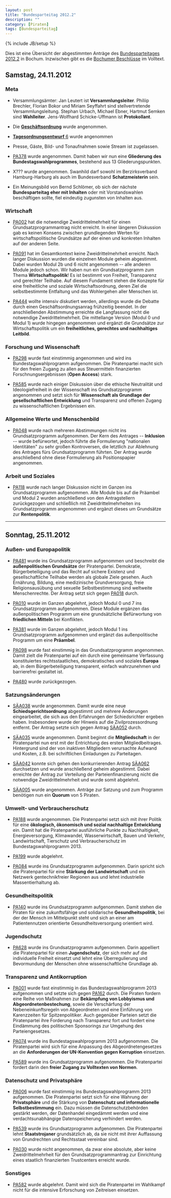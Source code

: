 ```yaml
---
layout: post
title: "Bundesparteitag 2012.2"
description: ""
category: [Piraten]
tags: [Bundesparteitag]
---
```

{% include JB/setup %}

Dies ist eine Übersicht der abgestimmten Anträge des [Bundesparteitages 2012.2](http://wiki.piratenpartei.de/Bundesparteitag_2012.2) in Bochum. Inzwischen gibt es die [Bochumer Beschlüsse](http://www.piratenpartei.de/wp-content/uploads/2012/11/Piratenpartei-Bochumer-Beschluesse.pdf) im Volltext.

## Samstag, 24.11.2012

### Meta

- Versammlungsämter: Jan Leutert ist **Versammlungsleiter**. Philiip Brechler, Florian Bokor und Miriam Seyffahrt sind stellvertretende Versammlungsleitung. Stephan Urbach, Michael Ebner, Hartmut Semken sind **Wahlleiter**. Jens-Wolfhard Schicke-Uffmann ist **Protokollant**.

- Die [**Geschäftsordnung**](https://wiki.piratenpartei.de/Bundesparteitag_2012.2/Geschäftsordnung) wurde angenommen.

- [**Tagesordnungsentwurf** 6](http://wiki.piratenpartei.de/Bundesparteitag_2012.2/TO/TO6) wurde angenommen

- Presse, Gäste, Bild- und Tonaufnahmen sowie Stream ist zugelassen.

- [PA378](http://wiki.piratenpartei.de/Antrag:Bundesparteitag_2012.2/Antragsportal/PA378) wurde angenommen. Damit haben wir nun eine **Gliederung des Bundestagswahlprogrammes**, bestehend aus 13 Gliederungspunkten.

- X??? wurde angenommen. Swanhild darf sowohl im Berzirksverband Hamburg-Harburg als auch im Bundesverband **Schatzmeisterin** sein.

- Ein Meinungsbild von Bernd Schlömer, ob sich der nächste **Bundesparteitag eher mit Inhalten** oder mit Vorstandswahlen beschäftigen sollte, fiel eindeutig zugunsten von Inhalten aus.

### Wirtschaft

- [PA002](http://wiki.piratenpartei.de/Antrag:Bundesparteitag_2012.2/Antragsportal/PA002) hat die notwendige Zweidrittelmehrheit für einen Grundsatzprogrammantrag nicht erreicht. In einer längeren Diskussion gab es keinen Konsens zwischen grundlegenden Werten für wirtschaftspolitische Grundsätze auf der einen und konkreten Inhalten auf der anderen Seite.

- [PA091](http://wiki.piratenpartei.de/Antrag:Bundesparteitag_2012.2/Antragsportal/PA091) hat im Gesamtkontext keine Zweidrittelmehrheit erreicht. Nach langer Diskussion wurden die einzelnen Module geheim abgestimmt. Dabei wurden Modul 2b und 6 nicht angenommen -- alle anderen Module jedoch schon. Wir haben nun ein Grundsatzprogramm zum Thema **Wirtschaftspolitik**! Es ist bestimmt von Freiheit, Transparenz und gerechter Teilhabe. Auf diesem Fundament stehen die Konzepte für eine freiheitliche und soziale Wirtschaftsordnung, deren Ziel die selbstbestimmte Entfaltung und das Wohlergehen aller Menschen ist.

- [PA444](http://wiki.piratenpartei.de/Antrag:Bundesparteitag_2012.2/Antragsportal/PA444) wollte intensiv diskutiert werden, allerdings wurde die Debatte durch einen Geschäftsordnungsanrag frühzeitig beendet. In der anschließenden Abstimmung erreichte die Langfassung nicht die notwendige Zweidrittelmehrheit. Die mittellange Version (Modul 0 und Modul 1) wurde hingegen angenommen und ergänzt die Grundsätze zur Wirtschaftspolitik um ein  **freiheitliches, gerechtes und nachhaltiges Leitbild**.

### Forschung und Wissenschaft

- [PA298](http://wiki.piratenpartei.de/Antrag:Bundesparteitag_2012.2/Antragsportal/PA298) wurde fast einstimmig angenommen und wird ins Bundestagswahlprogramm aufgenommen. Die Piratenpartei macht sich für den freien Zugang zu allen aus Steuermitteln finanzierten Forschnungsergebnissen (**Open Access**) stark.

- [PA585](http://wiki.piratenpartei.de/Antrag:Bundesparteitag_2012.2/Antragsportal/PA585) wurde nach einiger Diskussion über die ethische Neutralität und Ideologiefreiheit in der Wissenschaft ins Grundsatzprogramm angenommen und setzt sich für **Wissenschaft als Grundlage der gesellschaftlichen Entwicklung** und Transparenz und offenen Zugang zu wissenschaftlichen Ergebnissen ein.

### Allgemeine Werte und Menschenbild

- [PA048](http://wiki.piratenpartei.de/Antrag:Bundesparteitag_2012.2/Antragsportal/PA048) wurde nach mehreren Abstimmungen nicht ins Grundsatzprogramm aufgenommen. Der Kern des Antrages -- **Inklusion** -- wurde befürwortet, jedoch führte die Formulierung "nationalen Identitäten" zu sehr großen Kontroversen, die letztlich zur Ablehnung des Antrages fürs Grundsatzprogramm führten. Der Antrag wurde anschließend ohne diese Formulierung als Positionspapier angenommen.

### Arbeit und Soziales

- [PA118](http://wiki.piratenpartei.de/Antrag:Bundesparteitag_2012.2/Antragsportal/PA118) wurde nach langer Diskussion nicht im Ganzen ins Grundsatzprogramm aufgenommen. Alle Module bis auf die Präambel und Modul 2 wurden anschließend von den Antragstellern zurückgezogen und schließlich mit Zweidrittelmehrheiten ins Grundsatzprogramm angenommen und ergänzt dieses um Grundsätze zur **Rentenpolitik**.

----

## Sonntag, 25.11.2012

### Außen- und Europapolitik

- [PA481](http://wiki.piratenpartei.de/Antrag:Bundesparteitag_2012.2/Antragsportal/PA481) wurde ins Grundsatzprogramm aufgenommen und beschreibt die **außenpolitischen Grundsätze** der Piratenpartei. Demokratie, Bürgerbeteiligung und das Recht auf sichere Existenz und gesellschaftliche Teilhabe werden als globale Ziele gesehen. Auch Ernährung, Bildung, eine medizinische Grundversorgung, freie Religionsausübung und sexuelle Selbstbestimmung sind weltweite Menschenrechte. Der Antrag setzt sich gegen [PA018](http://wiki.piratenpartei.de/Antrag:Bundesparteitag_2012.2/Antragsportal/PA018) durch.

- [PA010](http://wiki.piratenpartei.de/Antrag:Bundesparteitag_2012.2/Antragsportal/PA010) wurde im Ganzen abgelehnt, jedoch Modul 0 und 7 ins Grundsatzprogramm aufgenommen. Diese Module ergänzen das außenpolitischen Programm um eine grundsätzliche Befürwortung von **friedlichen Mitteln** bei Konflikten.

- [PA381](http://wiki.piratenpartei.de/Antrag:Bundesparteitag_2012.2/Antragsportal/PA381) wurde im Ganzen abgelehnt, jedoch Modul 1 ins Grundsatzprogramm aufgenommen und ergänzt das außenpolitische Programm um eine **Präambel**.

- [PA098](http://wiki.piratenpartei.de/Antrag:Bundesparteitag_2012.2/Antragsportal/PA098) wurde fast einstimmig in das Grundsatzprogramm angenommen. Damit zielt die Piratenpartei auf ein durch eine gemeinsame Verfassung konstituiertes rechtsstaatliches, demokratisches und soziales **Europa** ab, in dem Bürgerbeteiligung transparent, einfach wahrzunehmen und barrierefrei gestaltet ist.

- [PA480](http://wiki.piratenpartei.de/Antrag:Bundesparteitag_2012.2/Antragsportal/PA480) wurde zurückgezogen.

### Satzungsänderungen

- [SÄA038](http://wiki.piratenpartei.de/Antrag:Bundesparteitag_2012.2/Antragsportal/SÄA038) wurde angenommen. Damit wurde eine neue **Schiedsgerichtsordnung** abgestimmt und mehrere Änderungen eingearbeitet, die sich aus den Erfahrungen der Schiedsrichter ergeben haben. Insbesondere wurde der Hinweis auf die Zivilprozessordnung entfernt. Der Antrag setzte sich gegen Antrag [SÄA052](http://wiki.piratenpartei.de/Antrag:Bundesparteitag_2012.2/Antragsportal/SÄA052) durch.

- [SÄA035](http://wiki.piratenpartei.de/Antrag:Bundesparteitag_2012.2/Antragsportal/SÄA035) wurde angenommen. Damit beginnt die **Mitgliedschaft** in der Piratenpartei nun erst mit der Entrichtung des ersten Mitgliedbeitrages. Hintergrund sind der von inaktiven Mitgliedern verursachte Aufwand und Kosten, z.B. bei schriftlichen Einladungen zu Parteitagen.

- [SÄA042](http://wiki.piratenpartei.de/Antrag:Bundesparteitag_2012.2/Antragsportal/SÄA042) konnte sich gehen den konkurrierenden Antrag [SÄA062](http://wiki.piratenpartei.de/Antrag:Bundesparteitag_2012.2/Antragsportal/SÄA062) durchsetzen und wurde anschließend geheim abgestimmt. Dabei erreichte der Antrag zur Verteilung der Parteienfinanzierung nicht die notwendige Zweidrittelmehrheit und wurde somit abgelehnt.

- [SÄA005](http://wiki.piratenpartei.de/Antrag:Bundesparteitag_2012.2/Antragsportal/SÄA005) wurde angenommen. Anträge zur Satzung und zum Programm benötigen nun ein **Quorum** von 5 Piraten.

### Umwelt- und Verbraucherschutz

- [PA188](http://wiki.piratenpartei.de/Antrag:Bundesparteitag_2012.2/Antragsportal/PA188) wurde angenommen. Die Piratenpartei setzt sich mit ihrer Politik für eine **ökologisch, ökonomisch und sozial nachhaltige Entwicklung** ein. Damit hat die Piratenpartei ausführliche Punkte zu Nachhaltigkeit, Energieversorgung, Klimawandel, Wasserwirtschaft, Bauen und Verkehr, Landwirtschaft, Tierschutz und Verbraucherschutz im Bundestagswahlprogramm 2013.

- [PA199](http://wiki.piratenpartei.de/Antrag:Bundesparteitag_2012.2/Antragsportal/PA199) wurde abgelehnt.

- [PA084](http://wiki.piratenpartei.de/Antrag:Bundesparteitag_2012.2/Antragsportal/PA084) wurde ins Grundsatzprogramm aufgenommen. Darin spricht sich die Piratenpartei für eine **Stärkung der Landwirtschaft** und ein Netzwerk gentechnikfreier Regionen aus und lehnt industrielle Massentierhaltung ab.

### Gesundheitspolitik

- [PA140](http://wiki.piratenpartei.de/Antrag:Bundesparteitag_2012.2/Antragsportal/PA140) wurde ins Grundsatzprogramm aufgenommen. Damit stehen die Piraten für eine zukunftsfähige und solidarische **Gesundheitspolitik**, bei der der Mensch im Mittelpunkt steht und sich an einer am Patientennutzen orientierte Gesundheitsversorgung orientiert wird.

### Jugendschutz

- [PA628](http://wiki.piratenpartei.de/Antrag:Bundesparteitag_2012.2/Antragsportal/PA628) wurde ins Grundsatzprogramm aufgenommen. Darin appelliert die Piratenpartei für einen **Jugendschutz**, der sich mehr auf die individuelle Freiheit einsetzt und lehnt eine Überregulierung und Bevormundung der Menschen ohne wissenschaftliche Grundlage ab.

### Transparenz und Antikorruption

- [PA001](http://wiki.piratenpartei.de/Antrag:Bundesparteitag_2012.2/Antragsportal/PA001) wurde fast einstimmig in das Bundestagswahlprogramm 2013 aufgenommen und setzte sich gegen [PA162](http://wiki.piratenpartei.de/Antrag:Bundesparteitag_2012.2/Antragsportal/PA162) durch. Die Piraten fordern eine Reihe von Maßnahmen zur **Bekämpfung von Lobbyismus und Abgeordnetenbestechung**, sowie die Verschärfung der Nebeneinkunftsregeln von Abgeordneten und eine Einführung von Karenzzeiten für Spitzenpolitiker. Auch gegenüber Parteien setzt die Piratenpartei ihre Forderung nach Transparenz fort und fordert eine Eindämmung des politischen Sponsorings zur Umgehung des Parteiengesetzes.

- [PA074](http://wiki.piratenpartei.de/Antrag:Bundesparteitag_2012.2/Antragsportal/PA074) wurde ins Bundestagswahlprogramm 2013 aufgenommen. Die Piratenpartei wird sich für eine Anpassung des Abgeordnetengesetzes an die **Anforderungen der UN-Konvention gegen Korruption** einsetzen.

- [PA589](http://wiki.piratenpartei.de/Antrag:Bundesparteitag_2012.2/Antragsportal/PA589) wurde ins Grundsatzprogramm aufgenommen. Die Piratenpartei fordert darin den **freier Zugang zu Volltexten von Normen**.

### Datenschutz und Privatsphäre

- [PA006](http://wiki.piratenpartei.de/Antrag:Bundesparteitag_2012.2/Antragsportal/PA006) wurde fast einstimmig ins Bundestagswahlprogramm 2013 aufgenommen. Die Piratenpartei setzt sich für eine Wahrung der **Privatsphäre** und die Stärkung von **Datenschutz und informationelle Selbstbestimmung** ein. Dazu müssen die Datenschutzbehörden gestärkt werden, der Datenhandel eingedämmt werden und eine verdachtsunabhängige Datenspeicherung verhindert werden.

- [PA539](http://wiki.piratenpartei.de/Antrag:Bundesparteitag_2012.2/Antragsportal/PA539) wurde ins Grundsatzprogramm aufgenommen. Die Piratenpartei lehnt **Staatstrojaner** grundsätzlich ab, da sie nicht mit ihrer Auffassung von Grundrechten und Rechtsstaat vereinbar sind.

- [PA030](http://wiki.piratenpartei.de/Antrag:Bundesparteitag_2012.2/Antragsportal/PA030) wurde nicht angenommen, da zwar eine absolute, aber keine Zweidrittelmehrheit für den Grundsatzprogrammantrag zur Einrichtung eines staatlich finanzierten Trustcenters erreicht wurde.

### Sonstiges

- [PA582](http://wiki.piratenpartei.de/Antrag:Bundesparteitag_2012.2/Antragsportal/PA582) wurde abgelehnt. Damit wird sich die Piratenpartei im Wahlkampf nicht für die intensive Erforschung von Zeitreisen einsetzen.
